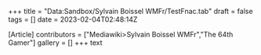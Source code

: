 +++
title = "Data:Sandbox/Sylvain Boissel WMFr/TestFnac.tab"
draft = false
tags = []
date = 2023-02-04T02:48:14Z

[Article]
contributors = ["Mediawiki>Sylvain Boissel WMFr","The 64th Gamer"]
gallery = []
+++
text